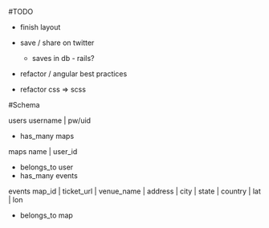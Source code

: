 #TODO
* finish layout
* save / share on twitter
	* saves in db - rails?

* refactor / angular best practices
* refactor css => scss


#Schema

users
username | pw/uid

* has_many maps

maps
name | user_id

* belongs_to user
* has_many events

events
map_id | ticket_url | venue_name | address | city | state | country | lat | lon

* belongs_to map